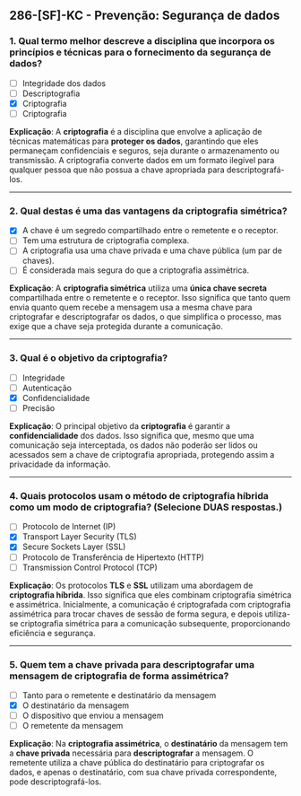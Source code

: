 ## **286-[SF]-KC - Prevenção: Segurança de dados**

### 1. Qual termo melhor descreve a disciplina que incorpora os princípios e técnicas para o fornecimento da segurança de dados?
- [ ] Integridade dos dados
- [ ] Descriptografia
- [x] Criptografia
- [ ] Criptografia

**Explicação**: A **criptografia** é a disciplina que envolve a aplicação de técnicas matemáticas para **proteger os dados**, garantindo que eles permaneçam confidenciais e seguros, seja durante o armazenamento ou transmissão. A criptografia converte dados em um formato ilegível para qualquer pessoa que não possua a chave apropriada para descriptografá-los.

---

### 2. Qual destas é uma das vantagens da criptografia simétrica?
- [x] A chave é um segredo compartilhado entre o remetente e o receptor.
- [ ] Tem uma estrutura de criptografia complexa.
- [ ] A criptografia usa uma chave privada e uma chave pública (um par de chaves).
- [ ] É considerada mais segura do que a criptografia assimétrica.

**Explicação**: A **criptografia simétrica** utiliza uma **única chave secreta** compartilhada entre o remetente e o receptor. Isso significa que tanto quem envia quanto quem recebe a mensagem usa a mesma chave para criptografar e descriptografar os dados, o que simplifica o processo, mas exige que a chave seja protegida durante a comunicação.

---

### 3. Qual é o objetivo da criptografia?
- [ ] Integridade
- [ ] Autenticação
- [x] Confidencialidade
- [ ] Precisão

**Explicação**: O principal objetivo da **criptografia** é garantir a **confidencialidade** dos dados. Isso significa que, mesmo que uma comunicação seja interceptada, os dados não poderão ser lidos ou acessados sem a chave de criptografia apropriada, protegendo assim a privacidade da informação.

---

### 4. Quais protocolos usam o método de criptografia híbrida como um modo de criptografia? (Selecione DUAS respostas.)
- [ ] Protocolo de Internet (IP)
- [x] Transport Layer Security (TLS)
- [x] Secure Sockets Layer (SSL)
- [ ] Protocolo de Transferência de Hipertexto (HTTP)
- [ ] Transmission Control Protocol (TCP)

**Explicação**: Os protocolos **TLS** e **SSL** utilizam uma abordagem de **criptografia híbrida**. Isso significa que eles combinam criptografia simétrica e assimétrica. Inicialmente, a comunicação é criptografada com criptografia assimétrica para trocar chaves de sessão de forma segura, e depois utiliza-se criptografia simétrica para a comunicação subsequente, proporcionando eficiência e segurança.

---

### 5. Quem tem a chave privada para descriptografar uma mensagem de criptografia de forma assimétrica?
- [ ] Tanto para o remetente e destinatário da mensagem
- [x] O destinatário da mensagem
- [ ] O dispositivo que enviou a mensagem
- [ ] O remetente da mensagem

**Explicação**: Na **criptografia assimétrica**, o **destinatário** da mensagem tem a **chave privada** necessária para **descriptografar** a mensagem. O remetente utiliza a chave pública do destinatário para criptografar os dados, e apenas o destinatário, com sua chave privada correspondente, pode descriptografá-los.
